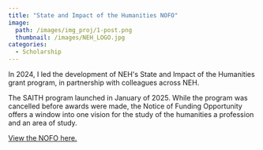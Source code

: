 ```yaml
---
title: "State and Impact of the Humanities NOFO"
image: 
  path: /images/img_proj/1-post.png
  thumbnail: /images/NEH_LOGO.jpg
categories:
  - Scholarship
---
```

In 2024, I led the development of NEH's State and Impact of the Humanities grant program, in partnership with colleagues across NEH. 

The SAITH program launched in January of 2025. While the program was cancelled before awards were made, the Notice of Funding Opportunity offers a window into one vision for the study of the humanities a profession and an area of study.

[View the NOFO here.](./pdf/SOH-NOFO-2025.pdf)
